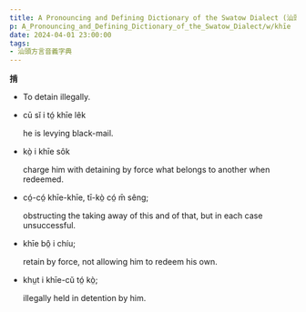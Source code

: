 ```yaml
---
title: A Pronouncing and Defining Dictionary of the Swatow Dialect (汕頭方言音義字典) / khīe
p: A_Pronouncing_and_Defining_Dictionary_of_the_Swatow_Dialect/w/khīe
date: 2024-04-01 23:00:00
tags: 
- 汕頭方言音義字典
---
```



**掯**
- To detain illegally.

- cū sĭ i tó̤ khīe lêk

  he is levying black-mail.

- kò̤ i khīe sôk

  charge him with detaining by force what belongs to another when redeemed.

- có̤-có̤ khīe-khīe, tī-kò̤ có̤ m̄ sêng;

  obstructing the taking away of this and of that, but in each case unsuccessful.

- khīe bô̤ i chíu;

  retain by force, not allowing him to redeem his own.

- khṳt i khīe-cŭ tó̤ kò̤;

  illegally held in detention by him.